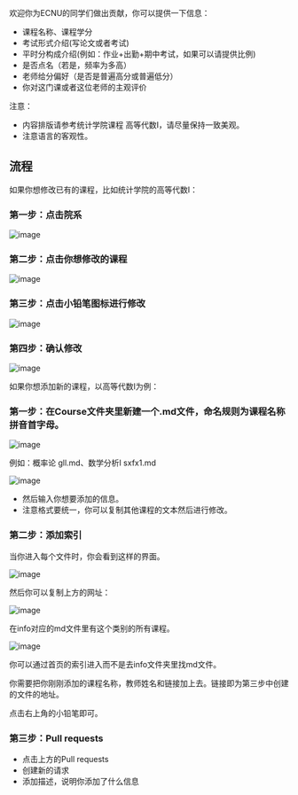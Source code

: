 欢迎你为ECNU的同学们做出贡献，你可以提供一下信息：
- 课程名称、课程学分
- 考试形式介绍(写论文或者考试)
- 平时分构成介绍(例如：作业+出勤+期中考试，如果可以请提供比例)
- 是否点名（若是，频率为多高）
- 老师给分偏好（是否是普遍高分或普遍低分）
- 你对这门课或者这位老师的主观评价

注意：
- 内容排版请参考统计学院课程 高等代数I，请尽量保持一致美观。
- 注意语言的客观性。

## 流程
如果你想修改已有的课程，比如统计学院的高等代数I：
### 第一步：点击院系

![image](https://github.com/AtomXT/ECNU-Course-Info/blob/master/images/info.png)

### 第二步：点击你想修改的课程

![image](https://github.com/AtomXT/ECNU-Course-Info/blob/master/images/course.png)

### 第三步：点击小铅笔图标进行修改

![image](https://github.com/AtomXT/ECNU-Course-Info/blob/master/images/edit.png)

### 第四步：确认修改

![image](https://github.com/AtomXT/ECNU-Course-Info/blob/master/images/discrip.png)


如果你想添加新的课程，以高等代数I为例：


### 第一步：在Course文件夹里新建一个.md文件，命名规则为课程名称拼音首字母。

![image](https://github.com/AtomXT/ECNU-Course-Info/blob/master/images/create.png)

例如：概率论 gll.md、数学分析I sxfx1.md

![image](https://github.com/AtomXT/ECNU-Course-Info/blob/master/images/add_course.png)

- 然后输入你想要添加的信息。
- 注意格式要统一，你可以复制其他课程的文本然后进行修改。

### 第二步：添加索引

当你进入每个文件时，你会看到这样的界面。

![image](https://github.com/AtomXT/ECNU-Course-Info/blob/master/images/enter.png)

然后你可以复制上方的网址：

![image](https://github.com/AtomXT/ECNU-Course-Info/blob/master/images/site.png)


在info对应的md文件里有这个类别的所有课程。

![image](https://github.com/AtomXT/ECNU-Course-Info/blob/master/images/info_page.png)

你可以通过首页的索引进入而不是去info文件夹里找md文件。

你需要把你刚刚添加的课程名称，教师姓名和链接加上去。链接即为第三步中创建的文件的地址。

点击右上角的小铅笔即可。

### 第三步：Pull requests

- 点击上方的Pull requests
- 创建新的请求
- 添加描述，说明你添加了什么信息
